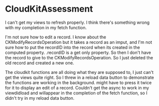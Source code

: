 # CloudKitAssessment
I can't get my views to refresh properly. I think there's something wrong with my completion in my fetch function. 

I'm not sure how to edit a record. I know about the CKModifyRecordsOperation but it takes a record as an imput, and I'm not sure how to put the recordID into the record when its created in the computed property. .recordID is a get only property. So then I don't have the record to give to the CKModifyRecordsOperation. So I just deleted the old record and created a new one. 

The cloudkit functions are all doing what they are supposed to, I just can't get the views quite right. So I threw in a reload data button to demonstrate the functions are working in the background. might have to press it twice for it to display an edit of a record. Couldn't get the async to work in my viewdidload and willappear in the completion of the fetch function, so I didn't try in my reload data button.
